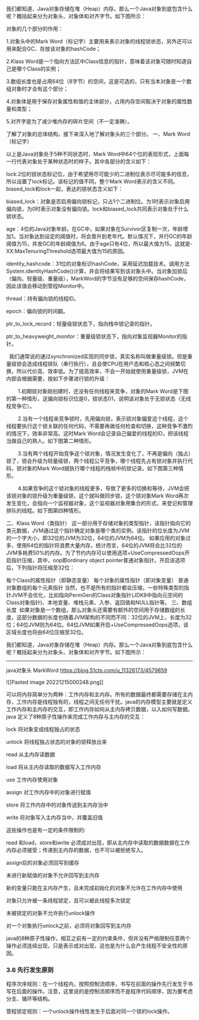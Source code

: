 
我们都知道，Java对象存储在堆（Heap）内存。那么一个Java对象到底包含什么呢？概括起来分为对象头、对象体和对齐字节。如下图所示：





对象的几个部分的作用：

1.对象头中的Mark Word（标记字）主要用来表示对象的线程锁状态，另外还可以用来配合GC、存放该对象的hashCode；

2.Klass Word是一个指向方法区中Class信息的指针，意味着该对象可随时知道自己是哪个Class的实例；

3.数组长度也是占用64位（8字节）的空间，这是可选的，只有当本对象是一个数组对象时才会有这个部分；

4.对象体是用于保存对象属性和值的主体部分，占用内存空间取决于对象的属性数量和类型；

5.对齐字是为了减少堆内存的碎片空间（不一定准确）。

了解了对象的总体结构，接下来深入地了解对象头的三个部分。
一、Mark Word（标记字）


以上是Java对象处于5种不同状态时，Mark Word中64个位的表现形式，上面每一行代表对象处于某种状态时的样子。其中各部分的含义如下：

lock:2位的锁状态标记位，由于希望用尽可能少的二进制位表示尽可能多的信息，所以设置了lock标记。该标记的值不同，整个Mark Word表示的含义不同。biased_lock和lock一起，表达的锁状态含义如下：



biased_lock：对象是否启用偏向锁标记，只占1个二进制位。为1时表示对象启用偏向锁，为0时表示对象没有偏向锁。lock和biased_lock共同表示对象处于什么锁状态。

age：4位的Java对象年龄。在GC中，如果对象在Survivor区复制一次，年龄增加1。当对象达到设定的阈值时，将会晋升到老年代。默认情况下，并行GC的年龄阈值为15，并发GC的年龄阈值为6。由于age只有4位，所以最大值为15，这就是-XX:MaxTenuringThreshold选项最大值为15的原因。

identity_hashcode：31位的对象标识hashCode，采用延迟加载技术。调用方法System.identityHashCode()计算，并会将结果写到该对象头中。当对象加锁后（偏向、轻量级、重量级），MarkWord的字节没有足够的空间保存hashCode，因此该值会移动到管程Monitor中。

thread：持有偏向锁的线程ID。

epoch：偏向锁的时间戳。

ptr_to_lock_record：轻量级锁状态下，指向栈中锁记录的指针。

ptr_to_heavyweight_monitor：重量级锁状态下，指向对象监视器Monitor的指针。

  我们通常说的通过synchronized实现的同步锁，真实名称叫做重量级锁。但是重量级锁会造成线程排队（串行执行），且会使CPU在用户态和核心态之间频繁切换，所以代价高、效率低。为了提高效率，不会一开始就使用重量级锁，JVM在内部会根据需要，按如下步骤进行锁的升级：

        1.初期锁对象刚创建时，还没有任何线程来竞争，对象的Mark Word是下图的第一种情形，这偏向锁标识位是0，锁状态01，说明该对象处于无锁状态（无线程竞争它）。

        2.当有一个线程来竞争锁时，先用偏向锁，表示锁对象偏爱这个线程，这个线程要执行这个锁关联的任何代码，不需要再做任何检查和切换，这种竞争不激烈的情况下，效率非常高。这时Mark Word会记录自己偏爱的线程的ID，把该线程当做自己的熟人。如下图第二种情形。

        3.当有两个线程开始竞争这个锁对象，情况发生变化了，不再是偏向（独占）锁了，锁会升级为轻量级锁，两个线程公平竞争，哪个线程先占有锁对象并执行代码，锁对象的Mark Word就执行哪个线程的栈帧中的锁记录。如下图第三种情形。

        4.如果竞争的这个锁对象的线程更多，导致了更多的切换和等待，JVM会把该锁对象的锁升级为重量级锁，这个就叫做同步锁，这个锁对象Mark Word再次发生变化，会指向一个监视器对象，这个监视器对象用集合的形式，来登记和管理排队的线程。如下图第四种情形。



二、Klass Word（类指针）
这一部分用于存储对象的类型指针，该指针指向它的类元数据，JVM通过这个指针确定对象是哪个类的实例。该指针的位长度为JVM的一个字大小，即32位的JVM为32位，64位的JVM为64位。
如果应用的对象过多，使用64位的指针将浪费大量内存，统计而言，64位的JVM将会比32位的JVM多耗费50%的内存。为了节约内存可以使用选项+UseCompressedOops开启指针压缩，其中，oop即ordinary object pointer普通对象指针。开启该选项后，下列指针将压缩至32位：

每个Class的属性指针（即静态变量）
每个对象的属性指针（即对象变量）
普通对象数组的每个元素指针
当然，也不是所有的指针都会压缩，一些特殊类型的指针JVM不会优化，比如指向PermGen的Class对象指针(JDK8中指向元空间的Class对象指针)、本地变量、堆栈元素、入参、返回值和NULL指针等。
三、数组长度
 如果对象是一个数组，那么对象头还需要有额外的空间用于存储数组的长度，这部分数据的长度也随着JVM架构的不同而不同：32位的JVM上，长度为32位；64位JVM则为64位。64位JVM如果开启+UseCompressedOops选项，该区域长度也将由64位压缩至32位。

我们都知道，Java对象存储在堆（Heap）内存。那么一个Java对象到底包含什么呢？概括起来分为对象头、对象体和对齐字节。如下图所示：


-----------------------------------
java对象头 MarkWord
https://blog.51cto.com/u_11326173/4579859

![[Pasted image 20221215000248.png]]


可以将内存简单分为两种：工作内存和主内存。所有的数据最终都需要存储在主内存，工作内存是线程独有的，线程之间无任何干扰。java的内存模型主要就是定义工作内存和主内存的交互，即工作内存如何从主内存拷贝数据，以入如何写数据。java 定义了8种原子性操作来完成工作内存与主内存的交互：

lock 将对象变成线程独占的状态

unlock 将线程独占状态的对象的锁释放出来

read 从主内存读数据

load 将从主内存读取的数据写入工作内存

use 工作内存使用对象

assign 对工作内存中的对象进行赋值

store 将工作内存中的对象传送到主内存当中

write 将对象写入主内存当中，并覆盖旧值

这些操作也是有一定的条件限制的:

read 和load，store和write 必须成对出现，即从主内存中读取的数据数据在工作内存必须接受；传递到主内存的数据，也不可以被拒绝写入。

assign后的对象必须回写到缓存

未进行新赋值的对象不允许回写到主内存

新的变量只能在主内存产生，且未完成初始化的对象不允许在工作内存中使用

对象只允许被一条线程锁定，且可以被此线程多次锁定

未被锁定的对象不允许执行unlock操作

对一个对象执行unlock之前，必须将对象回写到主内存

java的8种原子性操作，相互之前有一定的约束条件，但并没有严格限制任意两个操作必须连续出现，只是表示成对出现，这也是为什么会产生线程不安全性的原因。

### 3.6 先行发生原则

程序次序规则：在一个线程内，按照控制流顺序，书写在前面的操作先行发生于书写在后面的操作。注意，这里说的是控制流顺序而不是程序代码顺序，因为要考虑分支、循环等结构。

管程锁定规则：一个unlock操作线性发生于后面对同一个锁的lock操作。